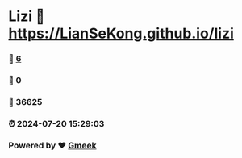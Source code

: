# Lizi :link: https://LianSeKong.github.io/lizi 
### :page_facing_up: [6](https://LianSeKong.github.io/lizi/tag.html) 
### :speech_balloon: 0 
### :hibiscus: 36625 
### :alarm_clock: 2024-07-20 15:29:03 
### Powered by :heart: [Gmeek](https://github.com/Meekdai/Gmeek)
